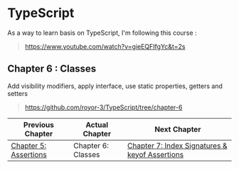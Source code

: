 # TypeScript

As a way to learn basis on TypeScript, I'm following this course :

> https://www.youtube.com/watch?v=gieEQFIfgYc&t=2s

## Chapter 6 : Classes
Add visibility modifiers, apply interface, use static properties, getters and setters

> https://github.com/royor-3/TypeScript/tree/chapter-6

| Previous Chapter | Actual Chapter | Next Chapter |
| ---------------- | -------------- | ------------ |
| [Chapter 5: Assertions](https://github.com/royor-3/TypeScript/tree/chapter-5) | Chapter 6: Classes | [Chapter 7: Index Signatures & keyof Assertions](https://github.com/royor-3/TypeScript/tree/chapter-7) |